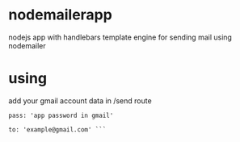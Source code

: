 # nodemailerapp
nodejs app with handlebars template engine for sending mail using nodemailer 

# using
add your gmail account data in /send route 
``` user: 'example@gmail.com',
pass: 'app password in gmail' 

to: 'example@gmail.com' ```